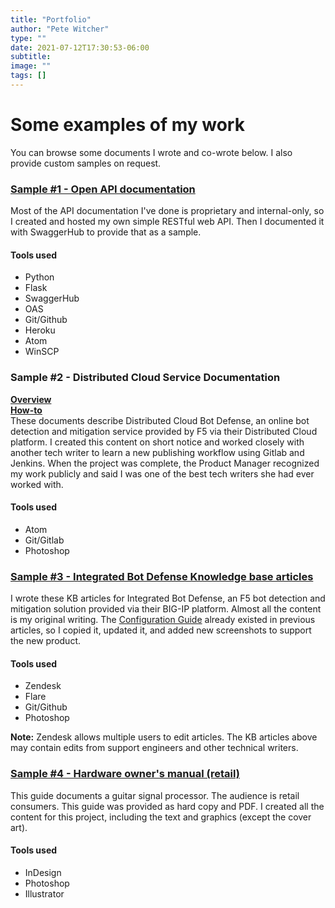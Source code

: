 ```yaml
---
title: "Portfolio"
author: "Pete Witcher"
type: ""
date: 2021-07-12T17:30:53-06:00
subtitle:
image: ""
tags: []
---
```


# Some examples of my work
You can browse some documents I wrote and co-wrote below. I also provide custom samples on request.

### [Sample #1 - Open API documentation](https://app.swaggerhub.com/apis-docs/pwitcher/SongbookApi/1.0.0)
Most of the API documentation I've done is proprietary and internal-only, so I created and hosted my own simple RESTful web API. Then I documented it with SwaggerHub to provide that as a sample.

#### Tools used
- Python
- Flask
- SwaggerHub
- OAS
- Git/Github
- Heroku
- Atom
- WinSCP

### Sample #2 - Distributed Cloud Service Documentation
**[Overview](https://www.volterra.io/docs/services/mesh/bot-defense)**  
**[How-to](https://www.volterra.io/docs/how-to/advanced-security/bot-defense)**  
These documents describe Distributed Cloud Bot Defense, an online bot detection and mitigation service provided by F5 via their Distributed Cloud platform. I created this content on short notice and worked closely with another tech writer to learn a new publishing workflow using Gitlab and Jenkins. When the project was complete, the Product Manager recognized my work publicly and said I was one of the best tech writers she had ever worked with.

#### Tools used
- Atom
- Git/Gitlab
- Photoshop

### [Sample #3 - Integrated Bot Defense Knowledge base articles](https://f5cloudservices.zendesk.com/hc/en-us/categories/1500000490201-Integrated-Bot-Defense)
I wrote these KB articles for Integrated Bot Defense, an F5 bot detection and mitigation solution provided via their BIG-IP platform. Almost all the content is my original writing. The [Configuration Guide](https://f5cloudservices.zendesk.com/hc/en-us/articles/1500005614802-Integrated-Bot-Defense-Configuration-Guide-for-BIG-IP) already existed in previous articles, so I copied it, updated it, and added new screenshots to support the new product.

#### Tools used
- Zendesk
- Flare
- Git/Github
- Photoshop

**Note:** Zendesk allows multiple users to edit articles. The KB articles above may contain edits from support engineers and other technical writers.

### [Sample #4 - Hardware owner\'s manual (retail)](sample_UsersManualRetail2.pdf)
This guide documents a guitar signal processor. The audience is retail consumers. This guide was provided as hard copy and PDF. I created all the content for this project, including the text and graphics (except the cover art).

#### Tools used
- InDesign
- Photoshop
- Illustrator
